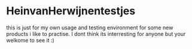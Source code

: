 # HeinvanHerwijnentestjes

this is just for my own usage and testing environment for some new products i like to practise. 
I dont think its interresting for anyone but your welkome to see it :)
